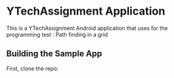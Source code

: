 YTechAssignment Application
=============================

This is a YTechAssignment Android application that uses for the programming test : Path finding in a grid

## Building the Sample App

First, clone the repo:

